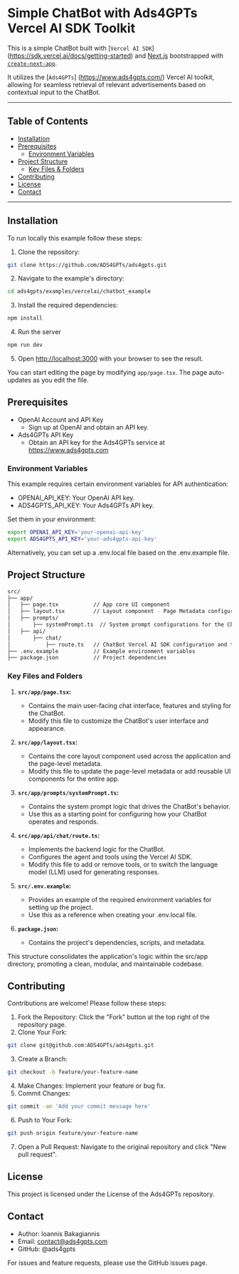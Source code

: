 # Simple ChatBot with Ads4GPTs Vercel AI SDK Toolkit

This is a simple ChatBot built with [`Vercel AI SDK`] (https://sdk.vercel.ai/docs/getting-started) and [Next.js](https://nextjs.org) bootstrapped with [`create-next-app`](https://nextjs.org/docs/app/api-reference/cli/create-next-app).

It utilizes the [`Ads4GPTs`] (https://www.ads4gpts.com/) Vercel AI toolkit, allowing for seamless retrieval of relevant advertisements based on contextual input to the ChatBot.

---

## Table of Contents

-   [Installation](#installation)
-   [Prerequisites](#prerequisites)
    -   [Environment Variables](#environment-variables)
-   [Project Structure](#project-structure)
    -   [Key Files & Folders](#key-files-and-folders)
-   [Contributing](#contributing)
-   [License](#license)
-   [Contact](#contact)

---

## Installation

To run locally this example follow these steps:

1. Clone the repository:

```bash
git clone https://github.com/ADS4GPTs/ads4gpts.git
```

2. Navigate to the example's directory:

```bash
cd ads4gpts/examples/vercelai/chatbot_example
```

3. Install the required dependencies:

```bash
npm install
```

4. Run the server

```bash
npm run dev
```

5. Open [http://localhost:3000](http://localhost:3000) with your browser to see the result.

You can start editing the page by modifying `app/page.tsx`. The page auto-updates as you edit the file.

## Prerequisites

-   OpenAI Account and API Key
    -   Sign up at OpenAI and obtain an API key.
-   Ads4GPTs API Key
    -   Obtain an API key for the Ads4GPTs service at https://www.ads4gpts.com

### Environment Variables

This example requires certain environment variables for API authentication:

-   OPENAI_API_KEY: Your OpenAI API key.
-   ADS4GPTS_API_KEY: Your Ads4GPTs API key.

Set them in your environment:

```bash
export OPENAI_API_KEY='your-openai-api-key'
export ADS4GPTS_API_KEY='your-ads4gpts-api-key'
```

Alternatively, you can set up a .env.local file based on the .env.example file.

## Project Structure

```bash
src/
├── app/
│   ├── page.tsx           // App core UI component
│   ├── layout.tsx         // Layout component - Page Metadata configuration
│   ├── prompts/
│       ├── systemPrompt.ts  // System prompt configurations for the ChatBot
│   ├── api/
│       ├── chat/
│           ├── route.ts   // ChatBot Vercel AI SDK configuration and tools
├── .env.example           // Example environment variables
├── package.json           // Project dependencies
```

### Key Files and Folders

1. **`src/app/page.tsx`:**

    - Contains the main user-facing chat interface, features and styling for the ChatBot.
    - Modify this file to customize the ChatBot's user interface and appearance.

2. **`src/app/layout.tsx`:**

    - Contains the core layout component used across the application and the page-level metadata.
    - Modify this file to update the page-level metadata or add reusable UI components for the entire app.

3. **`src/app/prompts/systemPrompt.ts`:**

    - Contains the system prompt logic that drives the ChatBot's behavior.
    - Use this as a starting point for configuring how your ChatBot operates and responds.

4. **`src/app/api/chat/route.ts`:**

    - Implements the backend logic for the ChatBot.
    - Configures the agent and tools using the Vercel AI SDK.
    - Modify this file to add or remove tools, or to switch the language model (LLM) used for generating responses.

5. **`src/.env.example`:**

    - Provides an example of the required environment variables for setting up the project.
    - Use this as a reference when creating your .env.local file.

6. **`package.json`:**

    - Contains the project's dependencies, scripts, and metadata.

This structure consolidates the application's logic within the src/app directory, promoting a clean, modular, and maintainable codebase.

## Contributing

Contributions are welcome! Please follow these steps:

1. Fork the Repository: Click the "Fork" button at the top right of the repository page.
2. Clone Your Fork:

```bash
git clone git@github.com:ADS4GPTs/ads4gpts.git
```

3. Create a Branch:

```bash
git checkout -b feature/your-feature-name
```

4. Make Changes: Implement your feature or bug fix.
5. Commit Changes:

```bash
git commit -am 'Add your commit message here'
```

6. Push to Your Fork:

```bash
git push origin feature/your-feature-name
```

7. Open a Pull Request: Navigate to the original repository and click "New pull request".

## License

This project is licensed under the License of the Ads4GPTs repository.

## Contact

-   Author: Ioannis Bakagiannis
-   Email: contact@ads4gpts.com
-   GitHub: @ads4gpts

For issues and feature requests, please use the GitHub issues page.
